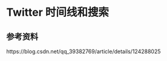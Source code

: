 # Twitter 时间线和搜索

## 参考资料

<div class="link">https://blog.csdn.net/qq_39382769/article/details/124288025</div>
